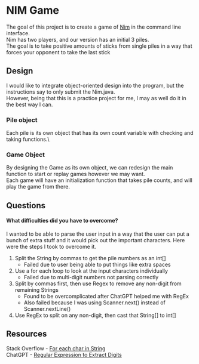 # NIM Game
The goal of this project is to create a game of [Nim](https://en.wikipedia.org/wiki/Nim) in the command line interface.\
Nim has two players, and our version has an initial 3 piles.\
The goal is to take positive amounts of sticks from single piles in a way that forces your opponent to take the last stick

## Design
I would like to integrate object-oriented design into the program, but the instructions say to only submit the Nim.java.\
However, being that this is a practice project for me, I may as well do it in the best way I can.

### Pile object
Each pile is its own object that has its own count variable with checking and taking functions.\
### Game Object
By designing the Game as its own object, we can redesign the main function to start or replay games however we may want.\
Each game will have an initialization function that takes pile counts, and will play the game from there.

## Questions
#### What difficulties did you have to overcome?
I wanted to be able to parse the user input in a way that the user can put a bunch of extra stuff and it would pick out the important characters. Here were the steps I took to overcome it.
1. Split the String by commas to get the pile numbers as an int[]
   * Failed due to user being able to put things like extra spaces
2. Use a for each loop to look at the input characters individually
   * Failed due to multi-digit numbers not parsing correctly
3. Split by commas first, then use Regex to remove any non-digit from remaining Strings
   * Found to be overcomplicated after ChatGPT helped me with RegEx
   * Also failed because I was using Scanner.next() instead of Scanner.nextLine()
4. Use RegEx to split on any non-digit, then cast that String[] to int[]

## Resources
Stack Overflow - [For each char in String](https://stackoverflow.com/questions/2451650/how-do-i-apply-the-for-each-loop-to-every-character-in-a-string)\
ChatGPT - [Regular Expression to Extract Digits](https://chatgpt.com/share/21305ee5-d894-4b43-96ab-2ecbcb3b4bce)